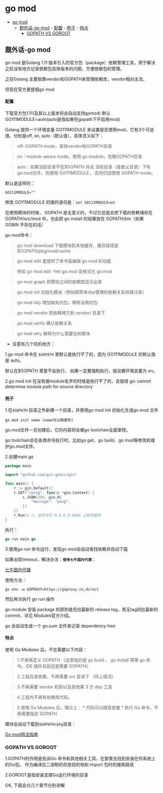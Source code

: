 # go mod

<!-- TOC -->

- [go mod](#go-mod)
	- [题外话-go mod](#%e9%a2%98%e5%a4%96%e8%af%9d-go-mod)
			- [配置](#%e9%85%8d%e7%bd%ae)
			- [例子](#%e4%be%8b%e5%ad%90)
			- [特点](#%e7%89%b9%e7%82%b9)
		- [GOPATH VS GOROOT](#gopath-vs-goroot)

<!-- /TOC -->



## 题外话-go mod
  go mod 是Golang 1.11 版本引入的官方包（package）依赖管理工具，用于解决之前没有地方记录依赖包具体版本的问题，方便依赖包的管理。

之前Golang 主要依靠vendor和GOPATH来管理依赖库，vendor相对主流，

但现在官方更提倡go mod


#### 配置
下载官方包1.11(及其以上版本将会自动支持gomod) 默认GO111MODULE=auto(auto是指如果在gopath下不启用mod)

Golang 提供一个环境变量 GO111MODULE 来设置是否使用mod，它有3个可选值，分别是off, on, auto（默认值），具体含义如下：

>off: GOPATH mode，查找vendor和GOPATH目录

>on：module-aware mode，使用 go module，忽略GOPATH目录

>auto：如果当前目录不在$GOPATH 并且 当前目录（或者父目录）下有go.mod文件，则使用 GO111MODULE， 否则仍旧使用 GOPATH mode。


默认是这样的：
```
GO111MODULE=""
```


修改 GO111MODULE 的值的语句是：```set GO111MODULE=on ```

在使用模块的时候， GOPATH 是无意义的，不过它还是会把下载的依赖储存在 GOPATH/src/mod 中，也会把 go install 的结果放在 GOPATH/bin（如果 GOBIN 不存在的话）


go mod命令：
>go mod download 下载模块到本地缓存，缓存路径是 $GOPATH/pkg/mod/cache

>go mod edit 是提供了命令版编辑 go.mod 的功能

>例如 go mod edit -fmt go.mod 会格式化 go.mod

>go mod graph 把模块之间的依赖图显示出来

>go mod init 初始化模块（例如把原本dep管理的依赖关系转换过来）

>go mod tidy 增加缺失的包，移除没用的包

>go mod vendor 把依赖拷贝到 vendor/ 目录下

>go mod verify 确认依赖关系

>go mod why 解释为什么需要包和模块


* 注意有几个坑的地方：

1.go mod 命令在 `$GOPATH` 里默认是执行不了的，因为 GO111MODULE 的默认值是 auto。

默认在$GOPATH 里是不会执行， 如果一定要强制执行，就设置环境变量为 on。

2.go mod init 在没有接module名字的时候是执行不了的，会报错 go: cannot determine module path for source directory



#### 例子
1.在`$GOPATH` 目录之外新建一个目录，并使用go mod init 初始化生成go.mod 文件

```
go mod init name (name可以随便写)
```


go.mod文件一旦创建后，它的内容将会被go toolchain全面掌控。

go toolchain会在各类命令执行时，比如go get、go build、go mod等修改和维护go.mod文件。


2.创建main.go
```go
package main

import "github.com/gin-gonic/gin"

func main() {
	r := gin.Default()
	r.GET("/ping", func(c *gin.Context) {
		c.JSON(200, gin.H{
			"message": "pong",
		})
	})
	r.Run() // 监听并在 0.0.0.0:8080 上启动服务
}

```

执行：
```go
go run main.go
```

3.使用go run 命令运行，发现go mod会自动查找依赖并自动下载

如果出现timeout，解决办法：**`使用七牛国内代理`**：

[七牛国内代理](https://github.com/goproxy/goproxy.cn)



使用方法：

```
go env -w GOPROXY=https://goproxy.cn,direct
```

然后再次执行 go run 操作

go module 安装 package 的原則是先拉最新的 release tag，若无tag则拉最新的commit，详见 Modules官方介绍。

go 会自动生成一个 go.sum 文件来记录 dependency tree


#### 特点

使用 Go Modules 后，不在需要以下内容：

>1.不用再定义 GOPATH （这里指的是 go build 、 go install 等等 go 命令。IDE 插件目前还是需要 GOPATH）

>2.工程目录放置，不再需要 src 目录下 （同上情况）

>3.不再需要 vendor 机制以及其他第 3 方 dep 工具

>4.工程内不再有依赖库代码。

>5.使用 Go Modules 后，理论上：
	* 代码可以随意放置
	* 执行 Go 命令，不再需要指定 GOPATH

模块会自动下载到`$GOPATH/pkg`目录：

[Go mod用法指南](http://wjp2013.github.io/go/go-module/)



###  GOPATH VS GOROOT

1.GOPATH的作用是告诉Go 命令和其他相关工具，在那里去找到安装在你系统上的Go包。
 作为编译后二进制的存放目的地和 import 包时的搜索路径


2.GOROOT是指安装支撑Go运行环境的目录


OK,  下面会分几个章节分别讲解







